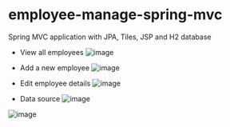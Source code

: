 # employee-manage-spring-mvc
Spring MVC application with JPA, Tiles, JSP and H2 database

- View all employees
![image](https://user-images.githubusercontent.com/28625470/185500777-ec81f3ef-7399-45e4-9b74-eb7e90c929aa.png)


- Add a new employee
![image](https://user-images.githubusercontent.com/28625470/185500454-e2bde201-6813-4fda-a384-569d771abfe3.png)


- Edit employee details
![image](https://user-images.githubusercontent.com/28625470/185500542-8b31168d-0855-4dc8-a30f-f25008ed3e1f.png)


- Data source
![image](https://user-images.githubusercontent.com/28625470/185501095-5a41495e-ca15-4409-81af-bc31748ce5ac.png)

![image](https://user-images.githubusercontent.com/28625470/185500677-5a7bbcd5-68b6-40fc-9685-bcaf42a57593.png)
